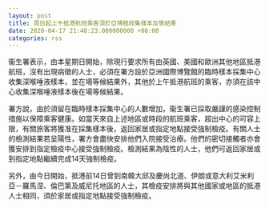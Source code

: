 ```yaml
---
layout: post
title: 周日起上午抵港航班乘客須於亞博館收集樣本及等結果
date: 2020-04-17 21:48:23.000000000 +08:00
categories: rss
---
```


衞生署表示，由本星期日開始，除現行要求所有由英國、美國和歐洲其他地區抵港航班，沒有出現病徵的人士，必須在署方設於亞洲國際博覽館的臨時樣本採集中心收集深喉唾液樣本，並在場等候結果外，其他於上午抵港航班的乘客，亦須在該中心收集深喉唾液樣本後在場等候結果。

署方說，由於須留在臨時樣本採集中心的人數增加，衞生署已採取嚴謹的感染控制措施以保障乘客健康。如當天來自上述地區或時段的航班乘客，超出中心的可容上限，有關旅客將獲准在採集樣本後，返回家居或指定地點接受強制檢疫。有關人士的檢測結果若呈陽性，署方會盡快安排他們入院接受治療。他們的密切接觸者亦會獲安排到指定檢疫中心接受強制檢疫。檢測結果為陰性的人士，他們可返回家居或到指定地點繼續完成14天強制檢疫。

另外，由今日開始，抵港前14日曾到南韓大邱及慶尚北道、伊朗或意大利艾米利亞－羅馬涅、倫巴第及威尼托地區的人士，其檢疫安排將與其他國家或地區的抵港人士相同，須於家居或指定地點接受強制檢疫。
